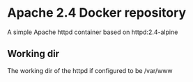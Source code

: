 # Apache 2.4 Docker repository

A simple Apache httpd container based on httpd:2.4-alpine

## Working dir
The working dir of the httpd if configured to be /var/www
